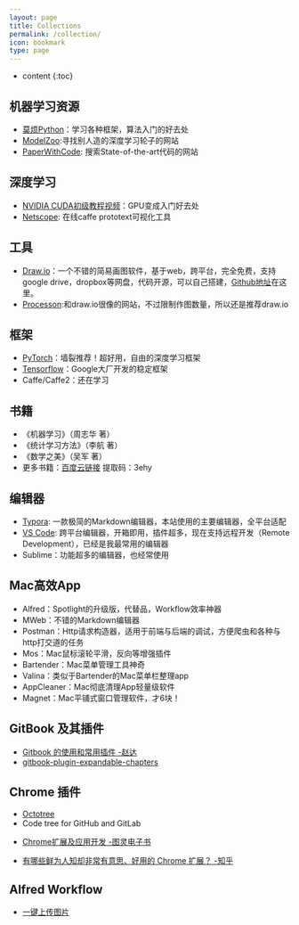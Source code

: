```yaml
---
layout: page
title: Collections
permalink: /collection/
icon: bookmark
type: page
---
```


* content
{:toc}


## 机器学习资源

- [莫烦Python](https://morvanzhou.github.io)：学习各种框架，算法入门的好去处
- [ModelZoo](https://modelzoo.co):寻找别人造的深度学习轮子的网站
- [PaperWithCode](https://paperswithcode.com/): 搜索State-of-the-art代码的网站

## 深度学习

- [NVIDIA CUDA初级教程视频](https://www.bilibili.com/video/av10436982?from=search&seid=18143631459158018161)：GPU变成入门好去处
- [Netscope](http://ethereon.github.io/netscope/quickstart.html): 在线caffe prototext可视化工具

## 工具

- [Draw.io](http://draw.io)：一个不错的简易画图软件，基于web，跨平台，完全免费，支持google drive，dropbox等网盘，代码开源，可以自己搭建，[Github地址](https://github.com/jgraph/drawio)在这里。
- [Processon](https://www.processon.com):和draw.io很像的网站，不过限制作图数量，所以还是推荐draw.io

## 框架

- [PyTorch](https://pytorch.org)：墙裂推荐！超好用，自由的深度学习框架
- [Tensorflow](https://www.tensorflow.org)：Google大厂开发的稳定框架
- Caffe/Caffe2：还在学习

## 书籍

- 《机器学习》（周志华 著）
- 《统计学习方法》（李航 著）
- 《数学之美》（吴军 著）
- 更多书籍：[百度云链接](https://pan.baidu.com/s/1DXzqLslWqxDoeCmr-jSwNQ) 提取码：3ehy

## 编辑器

- [Typora](https://typora.io): 一款极简的Markdown编辑器，本站使用的主要编辑器，全平台适配
- [VS Code](https://code.visualstudio.com): 跨平台编辑器，开箱即用，插件超多，现在支持远程开发（Remote Development），已经是我最常用的编辑器
- Sublime：功能超多的编辑器，也经常使用

## Mac高效App

- Alfred：Spotlight的升级版，代替品，Workflow效率神器
- MWeb：不错的Markdown编辑器
- Postman：Http请求构造器，适用于前端与后端的调试，方便爬虫和各种与http打交道的任务
- Mos：Mac鼠标滚轮平滑，反向等增强插件
- Bartender：Mac菜单管理工具神奇
- Valina：类似于Bartender的Mac菜单栏整理app
- AppCleaner：Mac彻底清理App轻量级软件
- Magnet：Mac平铺式窗口管理软件，才6块！

## GitBook 及其插件

* [Gitbook 的使用和常用插件 -赵达](http://zhaoda.net/2015/11/09/gitbook-plugins/)
* [gitbook-plugin-expandable-chapters](https://plugins.gitbook.com/plugin/expandable-chapters)

## Chrome 插件

- [Octotree](https://chrome.google.com/webstore/detail/octotree/bkhaagjahfmjljalopjnoealnfndnagc)
- Code tree for GitHub and GitLab

* [Chrome扩展及应用开发 -图灵电子书](http://www.ituring.com.cn/minibook/950)

* [有哪些鲜为人知却非常有意思、好用的 Chrome 扩展？ -知乎](https://www.zhihu.com/question/23228162#answer-28057391)

## Alfred Workflow

- [一键上传图片](https://github.com/princewang1994/markdown-img-upload)